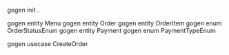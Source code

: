 gogen init .

gogen entity Menu
gogen entity Order
gogen entity OrderItem
gogen enum OrderStatusEnum
gogen entity Payment
gogen enum PaymentTypeEnum

gogen usecase CreateOrder
